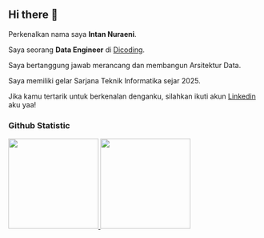 ## Hi there 👋

Perkenalkan nama saya **Intan Nuraeni**.<br>

Saya seorang **Data Engineer** di [Dicoding](https://www.dicoding.com/).<br>

Saya bertanggung jawab merancang dan membangun Arsitektur Data.<br>

Saya memiliki gelar Sarjana Teknik Informatika sejar 2025.<br>

Jika kamu tertarik untuk berkenalan denganku, silahkan ikuti akun [Linkedin](https://www.linkedin.com/in/intannr9) aku yaa!

### Github Statistic
<p align="left">
<a href="https://github.com/Intnnr9">
  <img height="180em" src="https://github-readme-stats-eight-theta.vercel.app/api?username=penuliscode&show_icons=true&theme=algolia&include_all_commits=true&count_private=true"/>
  <img height="180em" src="https://github-readme-stats-eight-theta.vercel.app/api/top-langs/?username=penuliscode&layout=compact&layout=compact&theme=algolia"/>
</a>
</p>
